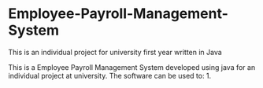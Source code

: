 # Employee-Payroll-Management-System
This is an individual project for university first year written in Java

This is a Employee Payroll Management System developed using java for an individual project at university.
The software can be used to:
  1. 
